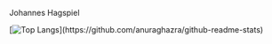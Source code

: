 Johannes Hagspiel

[![Top Langs](https://github-readme-stats.vercel.app/api/top-langs/?username=johanneshagspiel&layout=compact&langs_count=6&hide=G-code,CMake,)](https://github.com/anuraghazra/github-readme-stats)
